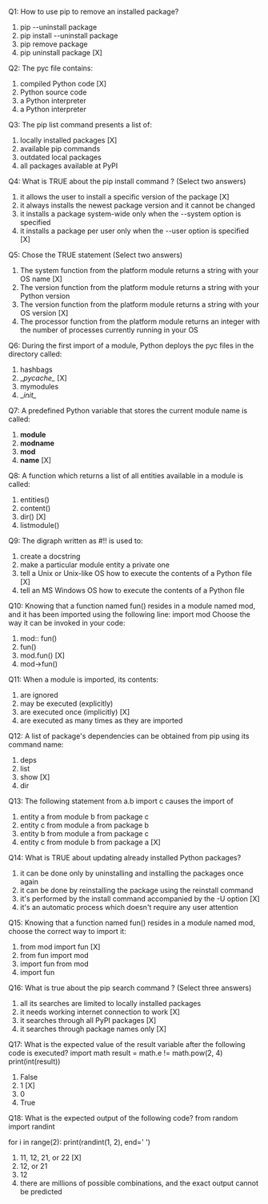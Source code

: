 Q1: How to use pip to remove an installed package?
1) pip --uninstall package
2) pip install --uninstall package
3) pip remove package
4) pip uninstall package [X]

Q2: The pyc file contains: 
1) compiled Python code [X]
2) Python source code
3) a Python interpreter
4) a Python interpreter

Q3: The pip list command presents a list of:
1) locally installed packages [X]
2) available pip commands
3) outdated local packages
4) all packages available at PyPI

Q4: What is TRUE about the pip install command ? (Select two answers)
1) it allows the user to install a specific version of the package [X]
2) it always installs the newest package version and it cannot be changed
3) it installs a package system-wide only when the --system option is specified
4) it installs a package per user only when the --user option is specified [X]

Q5: Chose the TRUE statement (Select two answers)
1) The system function from the platform module returns a string with your OS name [X]
2) The version function from the platform module returns a string with your Python version
3) The version function from the platform module returns a string with your OS version [X]
4) The processor function from the platform module returns an integer with the number of processes currently running in your OS

Q6: During the first import of a module, Python deploys the pyc files in the directory called:
1) hashbags
2) \__pycache\__ [X]
3) mymodules
4) \__init\__

Q7: A predefined Python variable that stores the current module name is called:
1) __module__
2) __modname__
3) __mod__
4) __name__ [X]

Q8: A function which returns a list of all entities available in a module is called:
1) entities()
2) content()
3) dir() [X]
4) listmodule()

Q9: The digraph written as #!! is used to:
1) create a docstring
2) make a particular module entity a private one
3) tell a Unix or Unix-like OS how to execute the contents of a Python file [X] 
4) tell an MS Windows OS how to execute the contents of a Python file

Q10: Knowing that a function named fun() resides in a module named mod, and it has been imported using the following line:
import mod
Choose the way it can be invoked in your code: 
1) mod:: fun()
2) fun()
3) mod.fun() [X]
4) mod->fun()

Q11: When a module is imported, its contents:
1) are ignored
2) may be executed (explicitly)
3) are executed once (implicitly) [X]
4) are executed as many times as they are imported

Q12: A list of package's dependencies can be obtained from pip using its command name:
1) deps
2) list
3) show [X]
4) dir

Q13: The following statement 
from a.b import c
causes the import of 
1) entity a from module b from package c
2) entity c from module a from package b
3) entity b from module a from package c
4) entity c from module b from package a [X]

Q14: What is TRUE about updating already installed Python packages?
1) it can be done only by uninstalling and installing the packages once again
2) it can be done by reinstalling the package using the reinstall command
3) it's performed by the install command accompanied by the -U option [X]
4) it's an automatic process which doesn't require any user attention

Q15: Knowing that a function named fun() resides in a module named mod, choose the correct way to import it:
1) from mod import fun [X]
2) from fun import mod
3) import fun from mod
4) import fun

Q16: What is true about the pip search command ? (Select three answers)
1) all its searches are limited to locally installed packages
2) it needs working internet connection to work [X]
3) it searches through all PyPI packages [X]
4) it searches through package names only [X]

Q17: What is the expected value of the result variable after the following code is executed?
import math
result = math.e != math.pow(2, 4)
print(int(result))
1) False
2) 1 [X]
3) 0
4) True

Q18: What is the expected output of the following code?
from random import randint

for i in range(2):
print(randint(1, 2), end=' ') 

1) 11, 12, 21, or 22 [X]
2) 12, or 21
3) 12
4) there are millions of possible combinations, and the exact output cannot be predicted